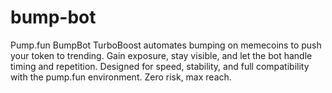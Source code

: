 # bump-bot
Pump.fun BumpBot TurboBoost automates bumping on memecoins to push your token to trending. Gain exposure, stay visible, and let the bot handle timing and repetition. Designed for speed, stability, and full compatibility with the pump.fun environment. Zero risk, max reach.
